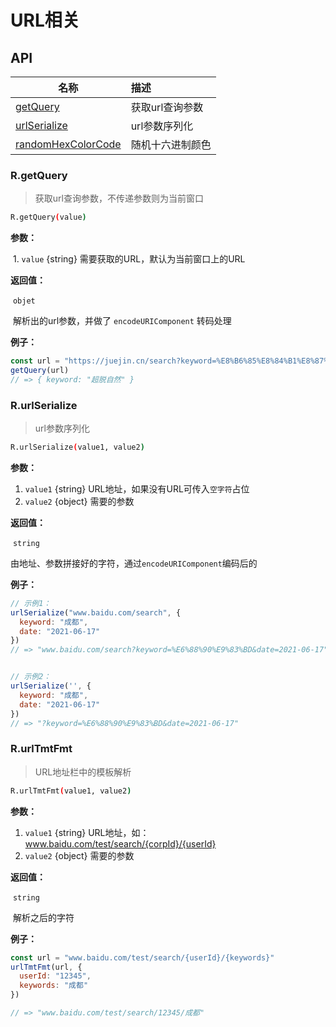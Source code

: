 # URL相关

## API

| 名称                                                   | 描述             |
| ------------------------------------------------------ | :--------------- |
| <a href="#r-getquery">getQuery</a>                     | 获取url查询参数  |
| <a href="#r-urlserialize">urlSerialize</a>             | url参数序列化    |
| <a href="#r-randomhexcolorcode">randomHexColorCode</a> | 随机十六进制颜色 |



### R.getQuery

> 获取url查询参数，不传递参数则为当前窗口

```bash
R.getQuery(value)
```

**参数：**

​	1. `value` {string} 需要获取的URL，默认为当前窗口上的URL

**返回值：**

​	`objet`

​	解析出的url参数，并做了 `encodeURIComponent` 转码处理

 **例子：**

```javascript
const url = "https://juejin.cn/search?keyword=%E8%B6%85%E8%84%B1%E8%87%AA%E7%84%B6"
getQuery(url)
// => { keyword: "超脱自然" }
```





### R.urlSerialize

> url参数序列化

```bash
R.urlSerialize(value1, value2)
```

**参数：**

1. `value1` {string} URL地址，如果没有URL可传入`空字符`占位
2. `value2` {object} 需要的参数

**返回值：**

​	`string`

​	由地址、参数拼接好的字符，通过`encodeURIComponent`编码后的

 **例子：**

```javascript
// 示例1：
urlSerialize("www.baidu.com/search", {
  keyword: "成都",
  date: "2021-06-17"
})
// => "www.baidu.com/search?keyword=%E6%88%90%E9%83%BD&date=2021-06-17"


// 示例2：
urlSerialize('', {
  keyword: "成都",
  date: "2021-06-17"
})
// => "?keyword=%E6%88%90%E9%83%BD&date=2021-06-17"
```



### R.urlTmtFmt

> URL地址栏中的模板解析

```bash
R.urlTmtFmt(value1, value2)
```

**参数：**

1. `value1` {string} URL地址，如：www.baidu.com/test/search/{corpId}/{userId}
2. `value2` {object} 需要的参数

**返回值：**

​	`string`

​	解析之后的字符

 **例子：**

```javascript
const url = "www.baidu.com/test/search/{userId}/{keywords}"
urlTmtFmt(url, {
  userId: "12345",
  keywords: "成都"
})

// => "www.baidu.com/test/search/12345/成都"
```